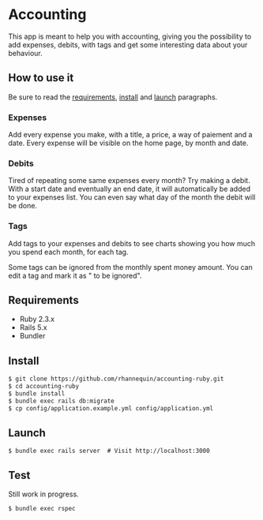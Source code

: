 # Accounting

This app is meant to help you with accounting, giving you the possibility to add expenses, debits, with tags and get some interesting data about your behaviour.

## How to use it

Be sure to read the [requirements](#requirements), [install](#install) and [launch](#launch) paragraphs.

### Expenses

Add every expense you make, with a title, a price, a way of paiement and a date. Every expense will be visible on the home page, by month and date.

### Debits

Tired of repeating some same expenses every month? Try making a debit. With a start date and eventually an end date, it will automatically be added to your expenses list. You can even say what day of the month the debit will be done.

### Tags

Add tags to your expenses and debits to see charts showing you how much you spend each month, for each tag.

Some tags can be ignored from the monthly spent money amount. You can edit a tag and mark it as " to be ignored".

## Requirements

* Ruby 2.3.x
* Rails 5.x
* Bundler

## Install

```bash
$ git clone https://github.com/rhannequin/accounting-ruby.git
$ cd accounting-ruby
$ bundle install
$ bundle exec rails db:migrate
$ cp config/application.example.yml config/application.yml
```

## Launch

```
$ bundle exec rails server  # Visit http://localhost:3000
```

## Test

Still work in progress.

```bash
$ bundle exec rspec
```
